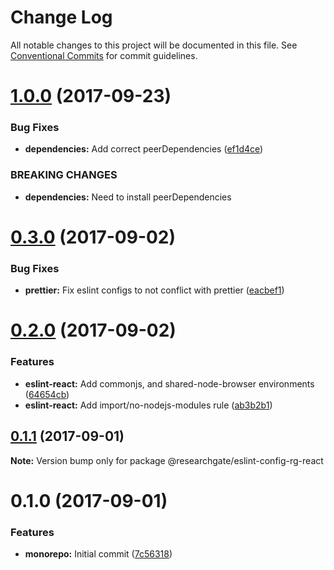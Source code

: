 # Change Log

All notable changes to this project will be documented in this file.
See [Conventional Commits](https://conventionalcommits.org) for commit guidelines.

<a name="1.0.0"></a>
# [1.0.0](https://github.com/researchgate/linting/compare/v0.3.0...v1.0.0) (2017-09-23)


### Bug Fixes

* **dependencies:** Add correct peerDependencies ([ef1d4ce](https://github.com/researchgate/linting/commit/ef1d4ce))


### BREAKING CHANGES

* **dependencies:** Need to install peerDependencies




<a name="0.3.0"></a>
# [0.3.0](https://github.com/researchgate/linting/compare/v0.2.0...v0.3.0) (2017-09-02)


### Bug Fixes

* **prettier:** Fix eslint configs to not conflict with prettier ([eacbef1](https://github.com/researchgate/linting/commit/eacbef1))




<a name="0.2.0"></a>
# [0.2.0](https://github.com/researchgate/linting/compare/v0.1.1...v0.2.0) (2017-09-02)


### Features

* **eslint-react:** Add commonjs, and shared-node-browser environments ([64654cb](https://github.com/researchgate/linting/commit/64654cb))
* **eslint-react:** Add import/no-nodejs-modules rule ([ab3b2b1](https://github.com/researchgate/linting/commit/ab3b2b1))




<a name="0.1.1"></a>
## [0.1.1](https://github.com/researchgate/linting/compare/v0.1.0...v0.1.1) (2017-09-01)




**Note:** Version bump only for package @researchgate/eslint-config-rg-react

<a name="0.1.0"></a>
# 0.1.0 (2017-09-01)


### Features

* **monorepo:** Initial commit ([7c56318](https://github.com/researchgate/linting/commit/7c56318))
